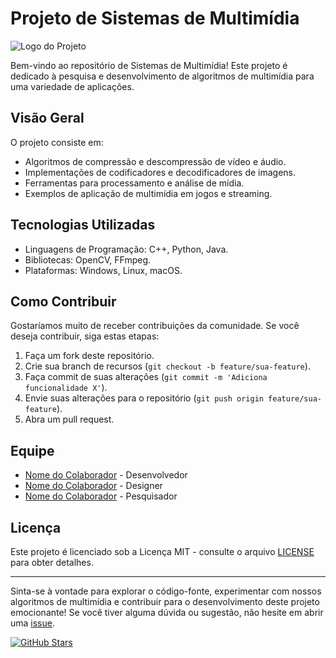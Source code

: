 # Projeto de Sistemas de Multimídia

![Logo do Projeto](https://example.com/seu-logo.png)

Bem-vindo ao repositório de Sistemas de Multimídia! Este projeto é dedicado à pesquisa e desenvolvimento de algoritmos de multimídia para uma variedade de aplicações.

## Visão Geral

O projeto consiste em:

- Algoritmos de compressão e descompressão de vídeo e áudio.
- Implementações de codificadores e decodificadores de imagens.
- Ferramentas para processamento e análise de mídia.
- Exemplos de aplicação de multimídia em jogos e streaming.

## Tecnologias Utilizadas

- Linguagens de Programação: C++, Python, Java.
- Bibliotecas: OpenCV, FFmpeg.
- Plataformas: Windows, Linux, macOS.

## Como Contribuir

Gostaríamos muito de receber contribuições da comunidade. Se você deseja contribuir, siga estas etapas:

1. Faça um fork deste repositório.
2. Crie sua branch de recursos (`git checkout -b feature/sua-feature`).
3. Faça commit de suas alterações (`git commit -m 'Adiciona funcionalidade X'`).
4. Envie suas alterações para o repositório (`git push origin feature/sua-feature`).
5. Abra um pull request.

## Equipe

- [Nome do Colaborador](https://github.com/seu-usuario) - Desenvolvedor
- [Nome do Colaborador](https://github.com/seu-usuario) - Designer
- [Nome do Colaborador](https://github.com/seu-usuario) - Pesquisador

## Licença

Este projeto é licenciado sob a Licença MIT - consulte o arquivo [LICENSE](LICENSE) para obter detalhes.

---

Sinta-se à vontade para explorar o código-fonte, experimentar com nossos algoritmos de multimídia e contribuir para o desenvolvimento deste projeto emocionante! Se você tiver alguma dúvida ou sugestão, não hesite em abrir uma [issue](https://github.com/seu-usuario/seu-repositorio/issues).

[![GitHub Stars](https://img.shields.io/github/stars/seu-usuario/seu-repositorio.svg?style=flat&logo=github&colorB=blue&label=Stars)](https://github.com/seu-usuario/seu-repositorio/stargazers)

